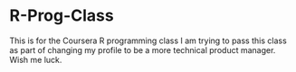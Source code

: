 R-Prog-Class
============

This is for the Coursera R programming class
I am trying to pass this class as part of changing my profile to be a more technical product manager. Wish me luck.
